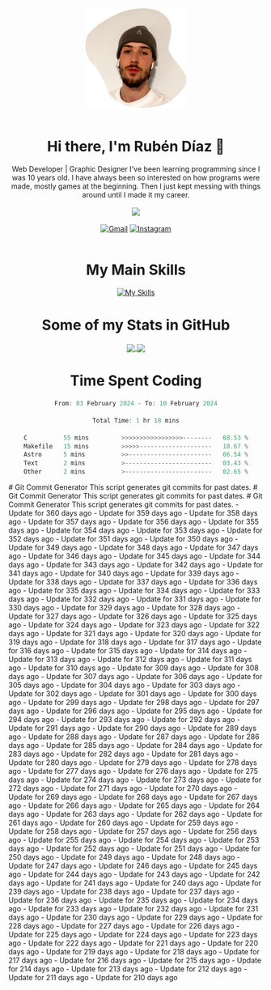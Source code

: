 <div align="center">
	<img src="./.img/yo_github_pfp.png" alt="Rubén Díaz" width=200/><br><br>
	
	
 # Hi there, I'm Rubén Díaz 👋

  Web Developer | Graphic Designer
  I've been learning programming since I was 10 years old. I have always been so interested on how programs were made, mostly games at the beginning. Then I just kept messing with things around until I made it my career.
  <br>
  <br>
  <a href="https://www.github.com/rubendiazzz" target="_blank" rel="noreferrer"><img
src="https://img.shields.io/github/followers/rubendiazzz?logo=github&style=for-the-badge&color=D14836&labelColor=E4405F" /></a>


  <a href="mailto:rubendfraga@gmail.com">![Gmail](https://img.shields.io/badge/Gmail-D14836?style=for-the-badge&logo=gmail&logoColor=white)</a>
  <a href="https://www.instagram.com/ruubendiazz">![Instagram](https://img.shields.io/badge/Instagram-%23E4405F.svg?style=for-the-badge&logo=Instagram&logoColor=white)</a><br><br>

  # My Main Skills
  [![My Skills](https://skillicons.dev/icons?i=js,html,css,c,cpp,cs,react,astro,mysql,mongo)](https://skillicons.dev)

  # Some of my Stats in GitHub
  <a href="https://github.com/anuraghazra/github-readme-stats">
	<img height=150 align="center" src="https://github-readme-stats.vercel.app/api?username=rubendiazzz&show_icons=true&theme=dracula" />
  </a>
  <a href="https://github.com/anuraghazra/convoychat">
	<img height=150 align="center" src="https://github-readme-stats.vercel.app/api/top-langs/?username=anuraghazra&hide_progress=true" />
  </a>

# Time Spent Coding
<!--START_SECTION:waka-->

```c
From: 03 February 2024 - To: 10 February 2024

Total Time: 1 hr 18 mins

C          55 mins         >>>>>>>>>>>>>>>>>--------   68.53 %
Makefile   15 mins         >>>>>--------------------   18.67 %
Astro      5 mins          >>-----------------------   06.54 %
Text       2 mins          >------------------------   03.43 %
Other      2 mins          >------------------------   02.65 %
```

<!--END_SECTION:waka-->
</div>
# Git Commit Generator
This script generates git commits for past dates.
# Git Commit Generator
This script generates git commits for past dates.
# Git Commit Generator
This script generates git commits for past dates.
- Update for 360 days ago
- Update for 359 days ago
- Update for 358 days ago
- Update for 357 days ago
- Update for 356 days ago
- Update for 355 days ago
- Update for 354 days ago
- Update for 353 days ago
- Update for 352 days ago
- Update for 351 days ago
- Update for 350 days ago
- Update for 349 days ago
- Update for 348 days ago
- Update for 347 days ago
- Update for 346 days ago
- Update for 345 days ago
- Update for 344 days ago
- Update for 343 days ago
- Update for 342 days ago
- Update for 341 days ago
- Update for 340 days ago
- Update for 339 days ago
- Update for 338 days ago
- Update for 337 days ago
- Update for 336 days ago
- Update for 335 days ago
- Update for 334 days ago
- Update for 333 days ago
- Update for 332 days ago
- Update for 331 days ago
- Update for 330 days ago
- Update for 329 days ago
- Update for 328 days ago
- Update for 327 days ago
- Update for 326 days ago
- Update for 325 days ago
- Update for 324 days ago
- Update for 323 days ago
- Update for 322 days ago
- Update for 321 days ago
- Update for 320 days ago
- Update for 319 days ago
- Update for 318 days ago
- Update for 317 days ago
- Update for 316 days ago
- Update for 315 days ago
- Update for 314 days ago
- Update for 313 days ago
- Update for 312 days ago
- Update for 311 days ago
- Update for 310 days ago
- Update for 309 days ago
- Update for 308 days ago
- Update for 307 days ago
- Update for 306 days ago
- Update for 305 days ago
- Update for 304 days ago
- Update for 303 days ago
- Update for 302 days ago
- Update for 301 days ago
- Update for 300 days ago
- Update for 299 days ago
- Update for 298 days ago
- Update for 297 days ago
- Update for 296 days ago
- Update for 295 days ago
- Update for 294 days ago
- Update for 293 days ago
- Update for 292 days ago
- Update for 291 days ago
- Update for 290 days ago
- Update for 289 days ago
- Update for 288 days ago
- Update for 287 days ago
- Update for 286 days ago
- Update for 285 days ago
- Update for 284 days ago
- Update for 283 days ago
- Update for 282 days ago
- Update for 281 days ago
- Update for 280 days ago
- Update for 279 days ago
- Update for 278 days ago
- Update for 277 days ago
- Update for 276 days ago
- Update for 275 days ago
- Update for 274 days ago
- Update for 273 days ago
- Update for 272 days ago
- Update for 271 days ago
- Update for 270 days ago
- Update for 269 days ago
- Update for 268 days ago
- Update for 267 days ago
- Update for 266 days ago
- Update for 265 days ago
- Update for 264 days ago
- Update for 263 days ago
- Update for 262 days ago
- Update for 261 days ago
- Update for 260 days ago
- Update for 259 days ago
- Update for 258 days ago
- Update for 257 days ago
- Update for 256 days ago
- Update for 255 days ago
- Update for 254 days ago
- Update for 253 days ago
- Update for 252 days ago
- Update for 251 days ago
- Update for 250 days ago
- Update for 249 days ago
- Update for 248 days ago
- Update for 247 days ago
- Update for 246 days ago
- Update for 245 days ago
- Update for 244 days ago
- Update for 243 days ago
- Update for 242 days ago
- Update for 241 days ago
- Update for 240 days ago
- Update for 239 days ago
- Update for 238 days ago
- Update for 237 days ago
- Update for 236 days ago
- Update for 235 days ago
- Update for 234 days ago
- Update for 233 days ago
- Update for 232 days ago
- Update for 231 days ago
- Update for 230 days ago
- Update for 229 days ago
- Update for 228 days ago
- Update for 227 days ago
- Update for 226 days ago
- Update for 225 days ago
- Update for 224 days ago
- Update for 223 days ago
- Update for 222 days ago
- Update for 221 days ago
- Update for 220 days ago
- Update for 219 days ago
- Update for 218 days ago
- Update for 217 days ago
- Update for 216 days ago
- Update for 215 days ago
- Update for 214 days ago
- Update for 213 days ago
- Update for 212 days ago
- Update for 211 days ago
- Update for 210 days ago
